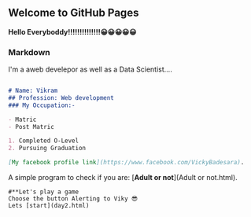 ## Welcome to GitHub Pages
**Hello Everyboddy!!!!!!!!!!!!!!😀😀😀😀😀**

### Markdown
I'm a aweb develepor as well as a Data Scientist....

```markdown

# Name: Vikram
## Profession: Web development
### My Occupation:- 

- Matric
- Post Matric

1. Completed O-Level
2. Pursuing Graduation

[My facebook profile link](https://www.facebook.com/VickyBadesara).
```

A simple program to check if you are: [__Adult or not__](Adult or not.html).


```
#**Let's play a game
Choose the button Alerting to Viky 😎
Lets [start](day2.html)



```

